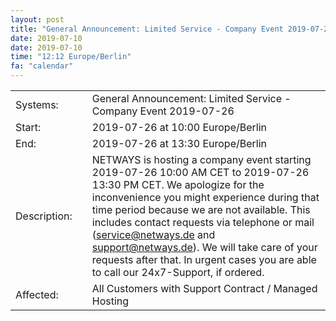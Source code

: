 ```yaml
---
layout: post
title: "General Announcement: Limited Service - Company Event 2019-07-26"
date: 2019-07-10
date: 2019-07-10
time: "12:12 Europe/Berlin"
fa: "calendar"
---
```


|                   |   |                                                                      |
|-------------------|---|----------------------------------------------------------------------|
| Systems:          |   | General Announcement: Limited Service - Company Event 2019-07-26|
| Start:            |   | 2019-07-26 at 10:00 Europe/Berlin |
| End:              |   | 2019-07-26 at 13:30 Europe/Berlin |
| Description:      |   | NETWAYS is hosting a company event starting 2019-07-26 10:00 AM CET to 2019-07-26 13:30 PM CET. We apologize for the inconvenience you might experience during that time period because we are not available. This includes contact requests via telephone or mail (service@netways.de and support@netways.de). We will take care of your requests after that. In urgent cases you are able to call our 24x7-Support, if ordered. |
| Affected:         |   | All Customers with Support Contract / Managed Hosting |